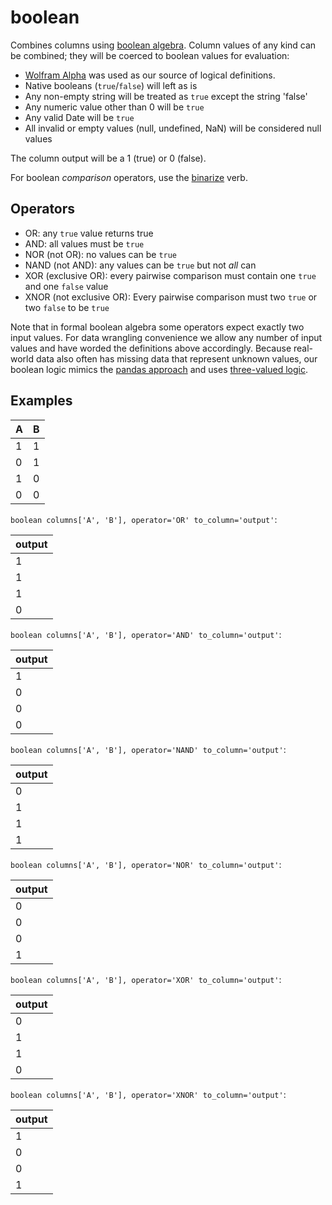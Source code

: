 # boolean

Combines columns using [boolean algebra](https://en.wikipedia.org/wiki/Boolean_algebra). Column values of any kind can be combined; they will be coerced to boolean values for evaluation:

- [Wolfram Alpha](https://www.wolframalpha.com/) was used as our source of logical definitions. 
- Native booleans (`true`/`false`) will left as is
- Any non-empty string will be treated as `true` except the string 'false'
- Any numeric value other than 0 will be `true`
- Any valid Date will be `true`
- All invalid or empty values (null, undefined, NaN) will be considered null values

The column output will be a 1 (true) or 0 (false).

For boolean _comparison_ operators, use the [binarize](./binarize.md) verb.

## Operators

- OR: any `true` value returns true
- AND: all values must be `true`
- NOR (not OR): no values can be `true`
- NAND (not AND): any values can be `true` but not _all_ can
- XOR (exclusive OR): every pairwise comparison must contain one `true` and one `false` value
- XNOR (not exclusive OR): Every pairwise comparison must two `true` or two `false` to be `true`

Note that in formal boolean algebra some operators expect exactly two input values. For data wrangling convenience we allow any number of input values and have worded the definitions above accordingly. Because real-world data also often has missing data that represent unknown values, our boolean logic mimics the [pandas approach](https://pandas.pydata.org/pandas-docs/stable/user_guide/boolean.html) and uses [three-valued logic](https://en.wikipedia.org/wiki/Three-valued_logic).

## Examples

| A | B |
| - | - |
| 1 | 1 |
| 0 | 1 |
| 1 | 0 |
| 0 | 0 |

`boolean columns['A', 'B'], operator='OR' to_column='output'`:

| output |
| ------ |
| 1      |
| 1      |
| 1      |
| 0      |

`boolean columns['A', 'B'], operator='AND' to_column='output'`:

| output |
| ------ |
| 1      |
| 0      |
| 0      |
| 0      |

`boolean columns['A', 'B'], operator='NAND' to_column='output'`:

| output |
| ------ |
| 0      |
| 1      |
| 1      |
| 1      |

`boolean columns['A', 'B'], operator='NOR' to_column='output'`:

| output |
| ------ |
| 0      |
| 0      |
| 0      |
| 1      |

`boolean columns['A', 'B'], operator='XOR' to_column='output'`:

| output |
| ------ |
| 0      |
| 1      |
| 1      |
| 0      |

`boolean columns['A', 'B'], operator='XNOR' to_column='output'`:

| output |
| ------ |
| 1      |
| 0      |
| 0      |
| 1      |